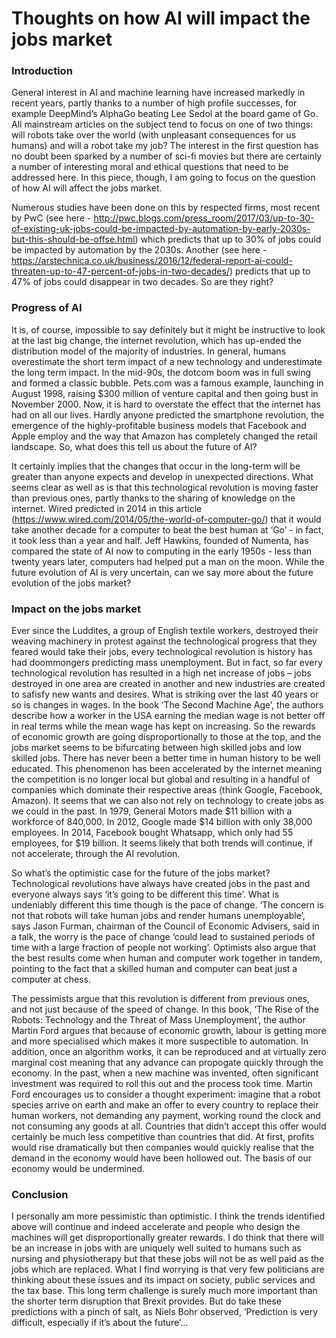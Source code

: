# Thoughts on how AI will impact the jobs market

### Introduction

General interest in AI and machine learning have increased markedly in recent years, partly thanks to a number of high profile successes, for example DeepMind’s AlphaGo beating Lee Sedol at the board game of Go. All mainstream articles on the subject tend to focus on one of two things: will robots take over the world (with unpleasant consequences for us humans) and will a robot take my job? The interest in the first question has no doubt been sparked by a number of sci-fi movies but there are certainly a number of interesting moral and ethical questions that need to be addressed here. In this piece, though, I am going to focus on the question of how AI will affect the jobs market.

Numerous studies have been done on this by respected firms, most recent by PwC (see here - http://pwc.blogs.com/press_room/2017/03/up-to-30-of-existing-uk-jobs-could-be-impacted-by-automation-by-early-2030s-but-this-should-be-offse.html) which predicts that up to 30% of jobs could be impacted by automation by the 2030s. Another (see here - https://arstechnica.co.uk/business/2016/12/federal-report-ai-could-threaten-up-to-47-percent-of-jobs-in-two-decades/) predicts that up to 47% of jobs could disappear in two decades. So are they right? 

### Progress of AI

It is, of course, impossible to say definitely but it might be instructive to look at the last big change, the internet revolution, which has up-ended the distribution model of the majority of industries. In general, humans overestimate the short term impact of a new technology and underestimate the long term impact. In the mid-90s, the dotcom boom was in full swing and formed a classic bubble. Pets.com was a famous example, launching in August 1998, raising $300 million of venture capital and then going bust in November 2000. Now, it is hard to overstate the effect that the internet has had on all our lives. Hardly anyone predicted the smartphone revolution, the emergence of the highly-profitable business models that Facebook and Apple employ and the way that Amazon has completely changed the retail landscape. So, what does this tell us about the future of AI?

It certainly implies that the changes that occur in the long-term will be greater than anyone expects and develop in unexpected directions. What seems clear as well as is that this technological revolution is moving faster than previous ones, partly thanks to the sharing of knowledge on the internet. Wired predicted in 2014 in this article (https://www.wired.com/2014/05/the-world-of-computer-go/) that it would take another decade for a computer to beat the best human at ‘Go’ - in fact, it took less than a year and half. Jeff Hawkins, founded of Numenta, has compared the state of AI now to computing in the early 1950s - less than twenty years later, computers had helped put a man on the moon. While the future evolution of AI is very uncertain, can we say more about the future evolution of the jobs market?

### Impact on the jobs market

Ever since the Luddites, a group of English textile workers, destroyed their weaving machinery in protest against the technological progress that they feared would take their jobs, every technological revolution is history has had doommongers predicting mass unemployment. But in fact, so far every technological revolution has resulted in a high net increase of jobs – jobs destroyed in one area are created in another and new industries are created to safisfy new wants and desires. What is striking over the last 40 years or so is changes in wages. In the book ‘The Second Machine Age’, the authors  describe how a worker in the USA earning the median wage is not better off in real terms while the mean wage has kept on increasing. So the rewards of economic growth are going disproportionally to those at the top, and the jobs market seems to be bifurcating between high skilled jobs and low skilled jobs. There has never been a better time in human history to be well educated. This phenomenon has been accelerated by the internet meaning the competition is no longer local but global and resulting in a handful of companies which dominate their respective areas (think Google, Facebook, Amazon). It seems that we can also not rely on technology to create jobs as we could in the past. In 1979, General Motors made $11 billion with a workforce of 840,000. In 2012, Google made $14 billion with only 38,000 employees. In 2014, Facebook bought Whatsapp, which only had 55 employees, for $19 billion. It seems likely that both trends will continue, if not accelerate, through the AI revolution.

So what’s the optimistic case for the future of the jobs market? Technological revolutions have always have created jobs in the past and everyone always says ‘it’s going to be different this time’. What is undeniably different this time though is the pace of change. ‘The concern is not that robots will take human jobs and render humans unemployable’, says Jason Furman, chairman of the Council of Economic Advisers, said in a talk, the worry is the pace of change ‘could lead to sustained periods of time with a large fraction of people not working’. Optimists also argue that the best results come when human and computer work together in tandem, pointing to the fact that a skilled human and computer can beat just a computer at chess.

The pessimists argue that this revolution is different from previous ones, and not just because of the speed of change. In this book, ‘The Rise of the Robots: Technology and the Threat of Mass Unemployment’, the author Martin Ford argues that because of economic growth, labour is getting more and more specialised which makes it more suspectible to automation. In addition, once an algorithm works, it can be reproduced and at virtually zero marginal cost meaning that any advance can propogate quickly through the economy. In the past, when a new machine was invented, often significant investment was required to roll this out and the process took time. Martin Ford encourages us to consider a thought experiment: imagine that a robot species arrive on earth and make an offer to every country to replace their human workers, not demanding any payment, working round the clock and not consuming any goods at all. Countries that didn’t accept this offer would certainly be much less competitive than countries that did. At first, profits would rise dramatically but then companies would quickly realise that the demand in the economy would have been hollowed out. The basis of our economy would be undermined.

### Conclusion

I personally am more pessimistic than optimistic. I think the trends identified above will continue and indeed accelerate and people who design the machines will get disproportionally greater rewards. I do think that there will be an increase in jobs with are uniquely well suited to humans such as nursing and physiotherapy but that these jobs will not be as well paid as the jobs which are replaced. What I find worrying is that very few politicians are thinking about these issues and its impact on society, public services and the tax base. This long term challenge is surely much more important than the shorter term disruption that Brexit provides. But do take these predictions with a pinch of salt, as Niels Bohr observed, ‘Prediction is very difficult, especially if it’s about the future’…
